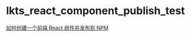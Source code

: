 # lkts_react_component_publish_test

[如何创建一个前端 React 组件并发布到 NPM](https://www.jianshu.com/p/db6113c94dbc)
